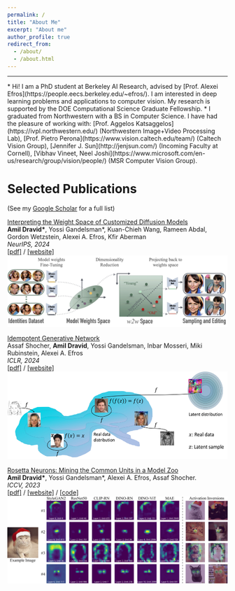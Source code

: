 ```yaml
---
permalink: /
title: "About Me"
excerpt: "About me"
author_profile: true
redirect_from: 
  - /about/
  - /about.html
---
```

<hr>
* Hi! I am a PhD student at Berkeley AI Research, advised by [Prof. Alexei Efros](https://people.eecs.berkeley.edu/~efros/). I am interested in deep learning problems and applications to computer vision. My research is supported by the DOE Computational Science Graduate Fellowship.
* I graduated from Northwestern with a BS in Computer Science. I have had the pleasure of working with: [Prof. Aggelos Katsaggelos](https://ivpl.northwestern.edu/) (Northwestern Image+Video Processing Lab),  [Prof. Pietro Perona](https://www.vision.caltech.edu/team/) (Caltech Vision Group), [Jennifer J. Sun](http://jenjsun.com/) (Incoming Faculty at Cornell), [Vibhav Vineet, Neel Joshi](https://www.microsoft.com/en-us/research/group/vision/people/) (MSR Computer Vision Group). 


Selected Publications 
=======================
(See my [Google Scholar](https://scholar.google.com/citations?user=YZ8Y-sUAAAAJ&hl=en&oi=ao) for a full list) 

[Interpreting the Weight Space of Customized Diffusion Models](https://arxiv.org/abs/2406.09413)  
**Amil Dravid\***, Yossi Gandelsman*, Kuan-Chieh Wang, Rameen Abdal, Gordon Wetzstein, Alexei A. Efros, Kfir Aberman <br>
<em>NeurIPS, 2024</em> <br>
[[pdf]](https://arxiv.org/abs/2406.09413.pdf) / [[website]](https://snap-research.github.io/weights2weights/) <br>
<img src="/images/w2w.jpg" alt='' width='800'> 


[Idempotent Generative Network](https://arxiv.org/abs/2311.01462)  
Assaf Shocher, **Amil Dravid**, Yossi Gandelsman, Inbar Mosseri, Miki Rubinstein, Alexei A. Efros  <br>
*ICLR, 2024*    
[[pdf]](https://arxiv.org/pdf/2311.01462.pdf) / [[website]](https://assafshocher.github.io/IGN/) <br>
<img src="/images/IGN_teaser2.jpg" alt='' width='600' height='200'> 

[Rosetta Neurons: Mining the Common Units in a Model Zoo](https://arxiv.org/abs/2306.09346)  
**Amil Dravid\***, Yossi Gandelsman\*, Alexei A. Efros, Assaf Shocher.  <br>
*ICCV, 2023*    
[[pdf]](https://arxiv.org/pdf/2306.09346.pdf) / [[website]](https://yossigandelsman.github.io/rosetta_neurons/) / [[code]](https://github.com/yossigandelsman/rosetta_neurons) <br>
<img src="/images/rosetta_teaser.png" alt='' width='600' height='200'> 
